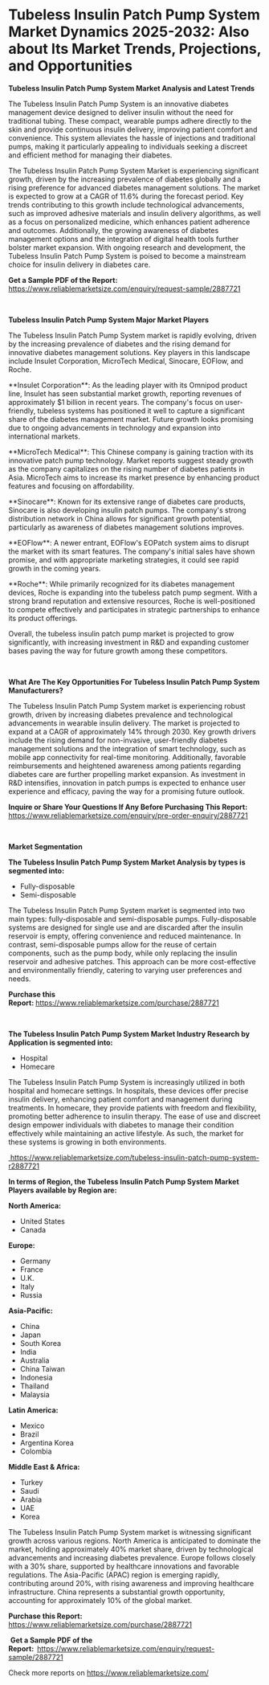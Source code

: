 <p><h1>Tubeless Insulin Patch Pump System Market Dynamics 2025-2032: Also about Its Market Trends, Projections, and Opportunities</h1></p><p><strong>Tubeless Insulin Patch Pump System Market Analysis and Latest Trends</strong></p>
<p><p>The Tubeless Insulin Patch Pump System is an innovative diabetes management device designed to deliver insulin without the need for traditional tubing. These compact, wearable pumps adhere directly to the skin and provide continuous insulin delivery, improving patient comfort and convenience. This system alleviates the hassle of injections and traditional pumps, making it particularly appealing to individuals seeking a discreet and efficient method for managing their diabetes.</p><p>The Tubeless Insulin Patch Pump System Market is experiencing significant growth, driven by the increasing prevalence of diabetes globally and a rising preference for advanced diabetes management solutions. The market is expected to grow at a CAGR of 11.6% during the forecast period. Key trends contributing to this growth include technological advancements, such as improved adhesive materials and insulin delivery algorithms, as well as a focus on personalized medicine, which enhances patient adherence and outcomes. Additionally, the growing awareness of diabetes management options and the integration of digital health tools further bolster market expansion. With ongoing research and development, the Tubeless Insulin Patch Pump System is poised to become a mainstream choice for insulin delivery in diabetes care.</p></p>
<p><strong>Get a Sample PDF of the Report:&nbsp;</strong> <a href="https://www.reliablemarketsize.com/enquiry/request-sample/2887721?utm_campaign=3131&utm_medium=2&utm_source=Github&utm_content=ia&utm_term=14032025&utm_id=tubeless-insulin-patch-pump-system">https://www.reliablemarketsize.com/enquiry/request-sample/2887721</a></p>
<p>&nbsp;</p>
<p><strong>Tubeless Insulin Patch Pump System Major Market Players</strong></p>
<p><p>The Tubeless Insulin Patch Pump System market is rapidly evolving, driven by the increasing prevalence of diabetes and the rising demand for innovative diabetes management solutions. Key players in this landscape include Insulet Corporation, MicroTech Medical, Sinocare, EOFlow, and Roche.</p><p>**Insulet Corporation**: As the leading player with its Omnipod product line, Insulet has seen substantial market growth, reporting revenues of approximately $1 billion in recent years. The company's focus on user-friendly, tubeless systems has positioned it well to capture a significant share of the diabetes management market. Future growth looks promising due to ongoing advancements in technology and expansion into international markets.</p><p>**MicroTech Medical**: This Chinese company is gaining traction with its innovative patch pump technology. Market reports suggest steady growth as the company capitalizes on the rising number of diabetes patients in Asia. MicroTech aims to increase its market presence by enhancing product features and focusing on affordability.</p><p>**Sinocare**: Known for its extensive range of diabetes care products, Sinocare is also developing insulin patch pumps. The company's strong distribution network in China allows for significant growth potential, particularly as awareness of diabetes management solutions improves.</p><p>**EOFlow**: A newer entrant, EOFlow's EOPatch system aims to disrupt the market with its smart features. The company's initial sales have shown promise, and with appropriate marketing strategies, it could see rapid growth in the coming years.</p><p>**Roche**: While primarily recognized for its diabetes management devices, Roche is expanding into the tubeless patch pump segment. With a strong brand reputation and extensive resources, Roche is well-positioned to compete effectively and participates in strategic partnerships to enhance its product offerings.</p><p>Overall, the tubeless insulin patch pump market is projected to grow significantly, with increasing investment in R&D and expanding customer bases paving the way for future growth among these competitors.</p></p>
<p>&nbsp;</p>
<p><strong>What Are The Key Opportunities For Tubeless Insulin Patch Pump System Manufacturers?</strong></p>
<p><p>The Tubeless Insulin Patch Pump System market is experiencing robust growth, driven by increasing diabetes prevalence and technological advancements in wearable insulin delivery. The market is projected to expand at a CAGR of approximately 14% through 2030. Key growth drivers include the rising demand for non-invasive, user-friendly diabetes management solutions and the integration of smart technology, such as mobile app connectivity for real-time monitoring. Additionally, favorable reimbursements and heightened awareness among patients regarding diabetes care are further propelling market expansion. As investment in R&D intensifies, innovation in patch pumps is expected to enhance user experience and efficacy, paving the way for a promising future outlook.</p></p>
<p><strong>Inquire or Share Your Questions If Any Before Purchasing This Report:</strong> <a href="https://www.reliablemarketsize.com/enquiry/pre-order-enquiry/2887721?utm_campaign=3131&utm_medium=2&utm_source=Github&utm_content=ia&utm_term=14032025&utm_id=tubeless-insulin-patch-pump-system">https://www.reliablemarketsize.com/enquiry/pre-order-enquiry/2887721</a></p>
<p>&nbsp;</p>
<p><strong>Market Segmentation</strong></p>
<p><strong>The Tubeless Insulin Patch Pump System Market Analysis by types is segmented into:</strong></p>
<p><ul><li> Fully-disposable</li><li>Semi-disposable </li></ul></p>
<p><p>The Tubeless Insulin Patch Pump System market is segmented into two main types: fully-disposable and semi-disposable pumps. Fully-disposable systems are designed for single use and are discarded after the insulin reservoir is empty, offering convenience and reduced maintenance. In contrast, semi-disposable pumps allow for the reuse of certain components, such as the pump body, while only replacing the insulin reservoir and adhesive patches. This approach can be more cost-effective and environmentally friendly, catering to varying user preferences and needs.</p></p>
<p><strong>Purchase this Report:&nbsp;</strong><a href="https://www.reliablemarketsize.com/purchase/2887721?utm_campaign=3131&utm_medium=2&utm_source=Github&utm_content=ia&utm_term=14032025&utm_id=tubeless-insulin-patch-pump-system">https://www.reliablemarketsize.com/purchase/2887721</a></p>
<p>&nbsp;</p>
<p><strong>The Tubeless Insulin Patch Pump System Market Industry Research by Application is segmented into:</strong></p>
<p><ul><li> Hospital</li><li>Homecare </li></ul></p>
<p><p>The Tubeless Insulin Patch Pump System is increasingly utilized in both hospital and homecare settings. In hospitals, these devices offer precise insulin delivery, enhancing patient comfort and management during treatments. In homecare, they provide patients with freedom and flexibility, promoting better adherence to insulin therapy. The ease of use and discreet design empower individuals with diabetes to manage their condition effectively while maintaining an active lifestyle. As such, the market for these systems is growing in both environments.</p></p>
<p><a href="https://www.reliablemarketsize.com/tubeless-insulin-patch-pump-system-r2887721?utm_campaign=3131&utm_medium=2&utm_source=Github&utm_content=ia&utm_term=14032025&utm_id=tubeless-insulin-patch-pump-system">&nbsp;https://www.reliablemarketsize.com/tubeless-insulin-patch-pump-system-r2887721</a></p>
<p><strong>In terms of Region, the Tubeless Insulin Patch Pump System Market Players available by Region are:</strong></p>
<p>
    <p> <strong> North America: </strong>
        <ul>
            <li>United States</li>
            <li>Canada</li>
        </ul>
        </p> 
    <p> <strong> Europe: </strong>
        <ul>
            <li>Germany</li>
            <li>France</li>
            <li>U.K.</li>
            <li>Italy</li>
            <li>Russia</li>
        </ul>
        </p> 
    <p> <strong> Asia-Pacific: </strong>
        <ul>
            <li>China</li>
            <li>Japan</li>
            <li>South Korea</li>
            <li>India</li>
            <li>Australia</li>
            <li>China Taiwan</li>
            <li>Indonesia</li>
            <li>Thailand</li>
            <li>Malaysia</li>
        </ul>
        </p> 
    <p> <strong> Latin America: </strong>
        <ul>
            <li>Mexico</li>
            <li>Brazil</li>
            <li>Argentina Korea</li>
            <li>Colombia</li>
        </ul>
        </p> 
    <p> <strong> Middle East & Africa: </strong>
        <ul>
            <li>Turkey</li>
            <li>Saudi</li>
            <li>Arabia</li>
            <li>UAE</li>
            <li>Korea</li>
        </ul>
    </p>
    </p>
<p><p>The Tubeless Insulin Patch Pump System market is witnessing significant growth across various regions. North America is anticipated to dominate the market, holding approximately 40% market share, driven by technological advancements and increasing diabetes prevalence. Europe follows closely with a 30% share, supported by healthcare innovations and favorable regulations. The Asia-Pacific (APAC) region is emerging rapidly, contributing around 20%, with rising awareness and improving healthcare infrastructure. China represents a substantial growth opportunity, accounting for approximately 10% of the global market.</p></p>
<p><strong>Purchase this Report: </strong><a href="https://www.reliablemarketsize.com/purchase/2887721?utm_campaign=3131&utm_medium=2&utm_source=Github&utm_content=ia&utm_term=14032025&utm_id=tubeless-insulin-patch-pump-system">https://www.reliablemarketsize.com/purchase/2887721</a></p>
<p>&nbsp;<strong>Get a Sample PDF of the Report:&nbsp;&nbsp;</strong><a href="https://www.reliablemarketsize.com/enquiry/request-sample/2887721?utm_campaign=3131&utm_medium=2&utm_source=Github&utm_content=ia&utm_term=14032025&utm_id=tubeless-insulin-patch-pump-system">https://www.reliablemarketsize.com/enquiry/request-sample/2887721</a></p>
<p><strong></strong></p>
<p>Check more reports on <a href="https://www.reliablemarketsize.com/?utm_campaign=3131&utm_medium=2&utm_source=Github&utm_content=ia&utm_term=14032025&utm_id=tubeless-insulin-patch-pump-system">https://www.reliablemarketsize.com/</a></p>